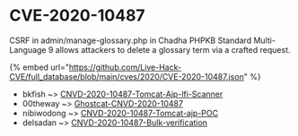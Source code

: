 # CVE-2020-10487

CSRF in admin/manage-glossary.php in Chadha PHPKB Standard Multi-Language 9 allows attackers to delete a glossary term via a crafted request.

{% embed url="https://github.com/Live-Hack-CVE/full_database/blob/main/cves/2020/CVE-2020-10487.json" %}


* bkfish ~> [CNVD-2020-10487-Tomcat-Ajp-lfi-Scanner](https://www.alice-snow.ru/2020/database/cve-2020-10487/cnvd-2020-10487-tomcat-ajp-lfi-scanner-bkfish)
* 00theway ~> [Ghostcat-CNVD-2020-10487](https://www.alice-snow.ru/2020/database/cve-2020-10487/ghostcat-cnvd-2020-10487-00theway)
* nibiwodong ~> [CNVD-2020-10487-Tomcat-ajp-POC](https://www.alice-snow.ru/2020/database/cve-2020-10487/cnvd-2020-10487-tomcat-ajp-poc-nibiwodong)
* delsadan ~> [CNVD-2020-10487-Bulk-verification](https://www.alice-snow.ru/2020/database/cve-2020-10487/cnvd-2020-10487-bulk-verification-delsadan)